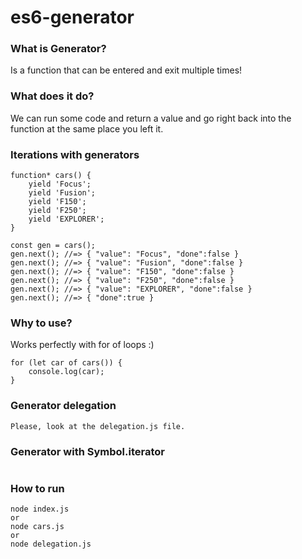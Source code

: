 # es6-generator

### What is Generator?
Is a function that can be entered and exit multiple times!

### What does it do?
We can run some code and return a value and go right back into the function at the same place you left it.

### Iterations with generators
```
function* cars() {
    yield 'Focus';
    yield 'Fusion';
    yield 'F150';
    yield 'F250';
    yield 'EXPLORER';
}

const gen = cars();
gen.next(); //=> { "value": "Focus", "done":false }
gen.next(); //=> { "value": "Fusion", "done":false }
gen.next(); //=> { "value": "F150", "done":false }
gen.next(); //=> { "value": "F250", "done":false }
gen.next(); //=> { "value": "EXPLORER", "done":false }
gen.next(); //=> { "done":true }
```
### Why to use?
Works perfectly with for of loops :)

```
for (let car of cars()) {
    console.log(car);
}
```

### Generator delegation
```
Please, look at the delegation.js file.
```

### Generator with Symbol.iterator
```
```

### How to run
```
node index.js
or
node cars.js
or 
node delegation.js
```
